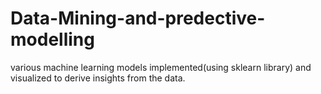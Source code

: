 # Data-Mining-and-predective-modelling
various machine learning models implemented(using sklearn library) and visualized to derive insights from the data.
